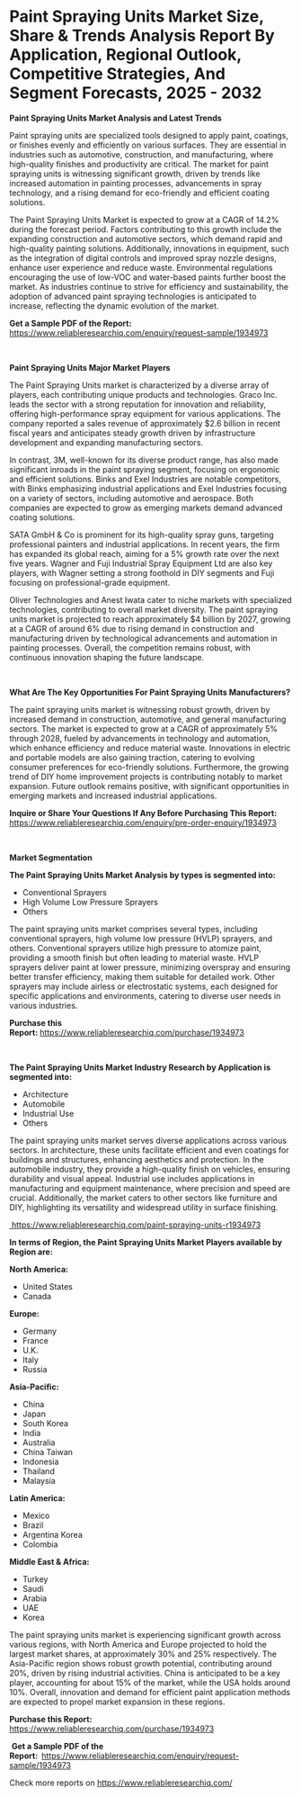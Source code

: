 <p><h1>Paint Spraying Units Market Size, Share & Trends Analysis Report By Application, Regional Outlook, Competitive Strategies, And Segment Forecasts, 2025 - 2032</h1></p><p><strong>Paint Spraying Units Market Analysis and Latest Trends</strong></p>
<p><p>Paint spraying units are specialized tools designed to apply paint, coatings, or finishes evenly and efficiently on various surfaces. They are essential in industries such as automotive, construction, and manufacturing, where high-quality finishes and productivity are critical. The market for paint spraying units is witnessing significant growth, driven by trends like increased automation in painting processes, advancements in spray technology, and a rising demand for eco-friendly and efficient coating solutions.</p><p>The Paint Spraying Units Market is expected to grow at a CAGR of 14.2% during the forecast period. Factors contributing to this growth include the expanding construction and automotive sectors, which demand rapid and high-quality painting solutions. Additionally, innovations in equipment, such as the integration of digital controls and improved spray nozzle designs, enhance user experience and reduce waste. Environmental regulations encouraging the use of low-VOC and water-based paints further boost the market. As industries continue to strive for efficiency and sustainability, the adoption of advanced paint spraying technologies is anticipated to increase, reflecting the dynamic evolution of the market.</p></p>
<p><strong>Get a Sample PDF of the Report:&nbsp;</strong> <a href="https://www.reliableresearchiq.com/enquiry/request-sample/1934973?utm_campaign=2843&utm_medium=2&utm_source=Github&utm_content=ia&utm_term=10042025&utm_id=paint-spraying-units">https://www.reliableresearchiq.com/enquiry/request-sample/1934973</a></p>
<p>&nbsp;</p>
<p><strong>Paint Spraying Units Major Market Players</strong></p>
<p><p>The Paint Spraying Units market is characterized by a diverse array of players, each contributing unique products and technologies. Graco Inc. leads the sector with a strong reputation for innovation and reliability, offering high-performance spray equipment for various applications. The company reported a sales revenue of approximately $2.6 billion in recent fiscal years and anticipates steady growth driven by infrastructure development and expanding manufacturing sectors.</p><p>In contrast, 3M, well-known for its diverse product range, has also made significant inroads in the paint spraying segment, focusing on ergonomic and efficient solutions. Binks and Exel Industries are notable competitors, with Binks emphasizing industrial applications and Exel Industries focusing on a variety of sectors, including automotive and aerospace. Both companies are expected to grow as emerging markets demand advanced coating solutions.</p><p>SATA GmbH & Co is prominent for its high-quality spray guns, targeting professional painters and industrial applications. In recent years, the firm has expanded its global reach, aiming for a 5% growth rate over the next five years. Wagner and Fuji Industrial Spray Equipment Ltd are also key players, with Wagner setting a strong foothold in DIY segments and Fuji focusing on professional-grade equipment. </p><p>Oliver Technologies and Anest Iwata cater to niche markets with specialized technologies, contributing to overall market diversity. The paint spraying units market is projected to reach approximately $4 billion by 2027, growing at a CAGR of around 6% due to rising demand in construction and manufacturing driven by technological advancements and automation in painting processes. Overall, the competition remains robust, with continuous innovation shaping the future landscape.</p></p>
<p>&nbsp;</p>
<p><strong>What Are The Key Opportunities For Paint Spraying Units Manufacturers?</strong></p>
<p><p>The paint spraying units market is witnessing robust growth, driven by increased demand in construction, automotive, and general manufacturing sectors. The market is expected to grow at a CAGR of approximately 5% through 2028, fueled by advancements in technology and automation, which enhance efficiency and reduce material waste. Innovations in electric and portable models are also gaining traction, catering to evolving consumer preferences for eco-friendly solutions. Furthermore, the growing trend of DIY home improvement projects is contributing notably to market expansion. Future outlook remains positive, with significant opportunities in emerging markets and increased industrial applications.</p></p>
<p><strong>Inquire or Share Your Questions If Any Before Purchasing This Report:</strong> <a href="https://www.reliableresearchiq.com/enquiry/pre-order-enquiry/1934973?utm_campaign=2843&utm_medium=2&utm_source=Github&utm_content=ia&utm_term=10042025&utm_id=paint-spraying-units">https://www.reliableresearchiq.com/enquiry/pre-order-enquiry/1934973</a></p>
<p>&nbsp;</p>
<p><strong>Market Segmentation</strong></p>
<p><strong>The Paint Spraying Units Market Analysis by types is segmented into:</strong></p>
<p><ul><li>Conventional Sprayers</li><li>High Volume Low Pressure Sprayers</li><li>Others</li></ul></p>
<p><p>The paint spraying units market comprises several types, including conventional sprayers, high volume low pressure (HVLP) sprayers, and others. Conventional sprayers utilize high pressure to atomize paint, providing a smooth finish but often leading to material waste. HVLP sprayers deliver paint at lower pressure, minimizing overspray and ensuring better transfer efficiency, making them suitable for detailed work. Other sprayers may include airless or electrostatic systems, each designed for specific applications and environments, catering to diverse user needs in various industries.</p></p>
<p><strong>Purchase this Report:&nbsp;</strong><a href="https://www.reliableresearchiq.com/purchase/1934973?utm_campaign=2843&utm_medium=2&utm_source=Github&utm_content=ia&utm_term=10042025&utm_id=paint-spraying-units">https://www.reliableresearchiq.com/purchase/1934973</a></p>
<p>&nbsp;</p>
<p><strong>The Paint Spraying Units Market Industry Research by Application is segmented into:</strong></p>
<p><ul><li>Architecture</li><li>Automobile</li><li>Industrial Use</li><li>Others</li></ul></p>
<p><p>The paint spraying units market serves diverse applications across various sectors. In architecture, these units facilitate efficient and even coatings for buildings and structures, enhancing aesthetics and protection. In the automobile industry, they provide a high-quality finish on vehicles, ensuring durability and visual appeal. Industrial use includes applications in manufacturing and equipment maintenance, where precision and speed are crucial. Additionally, the market caters to other sectors like furniture and DIY, highlighting its versatility and widespread utility in surface finishing.</p></p>
<p><a href="https://www.reliableresearchiq.com/paint-spraying-units-r1934973?utm_campaign=2843&utm_medium=2&utm_source=Github&utm_content=ia&utm_term=10042025&utm_id=paint-spraying-units">&nbsp;https://www.reliableresearchiq.com/paint-spraying-units-r1934973</a></p>
<p><strong>In terms of Region, the Paint Spraying Units Market Players available by Region are:</strong></p>
<p>
    <p> <strong> North America: </strong>
        <ul>
            <li>United States</li>
            <li>Canada</li>
        </ul>
        </p> 
    <p> <strong> Europe: </strong>
        <ul>
            <li>Germany</li>
            <li>France</li>
            <li>U.K.</li>
            <li>Italy</li>
            <li>Russia</li>
        </ul>
        </p> 
    <p> <strong> Asia-Pacific: </strong>
        <ul>
            <li>China</li>
            <li>Japan</li>
            <li>South Korea</li>
            <li>India</li>
            <li>Australia</li>
            <li>China Taiwan</li>
            <li>Indonesia</li>
            <li>Thailand</li>
            <li>Malaysia</li>
        </ul>
        </p> 
    <p> <strong> Latin America: </strong>
        <ul>
            <li>Mexico</li>
            <li>Brazil</li>
            <li>Argentina Korea</li>
            <li>Colombia</li>
        </ul>
        </p> 
    <p> <strong> Middle East & Africa: </strong>
        <ul>
            <li>Turkey</li>
            <li>Saudi</li>
            <li>Arabia</li>
            <li>UAE</li>
            <li>Korea</li>
        </ul>
    </p>
    </p>
<p><p>The paint spraying units market is experiencing significant growth across various regions, with North America and Europe projected to hold the largest market shares, at approximately 30% and 25% respectively. The Asia-Pacific region shows robust growth potential, contributing around 20%, driven by rising industrial activities. China is anticipated to be a key player, accounting for about 15% of the market, while the USA holds around 10%. Overall, innovation and demand for efficient paint application methods are expected to propel market expansion in these regions.</p></p>
<p><strong>Purchase this Report: </strong><a href="https://www.reliableresearchiq.com/purchase/1934973?utm_campaign=2843&utm_medium=2&utm_source=Github&utm_content=ia&utm_term=10042025&utm_id=paint-spraying-units">https://www.reliableresearchiq.com/purchase/1934973</a></p>
<p>&nbsp;<strong>Get a Sample PDF of the Report:&nbsp;&nbsp;</strong><a href="https://www.reliableresearchiq.com/enquiry/request-sample/1934973?utm_campaign=2843&utm_medium=2&utm_source=Github&utm_content=ia&utm_term=10042025&utm_id=paint-spraying-units">https://www.reliableresearchiq.com/enquiry/request-sample/1934973</a></p>
<p><strong></strong></p>
<p>Check more reports on <a href="https://www.reliableresearchiq.com/?utm_campaign=2843&utm_medium=2&utm_source=Github&utm_content=ia&utm_term=10042025&utm_id=paint-spraying-units">https://www.reliableresearchiq.com/</a></p>